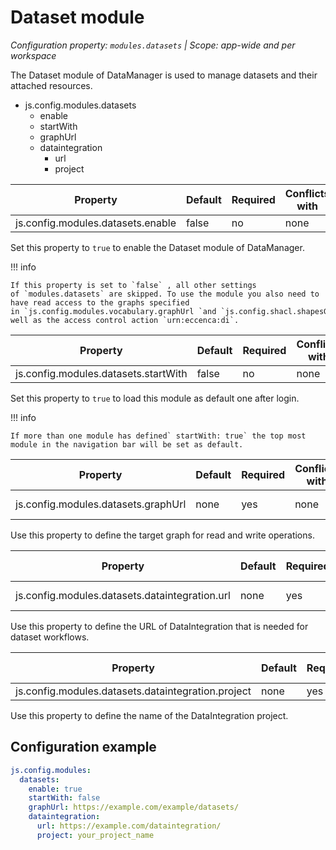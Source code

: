 # Dataset module

*Configuration property: `modules.datasets` | Scope: app-wide and per workspace*

The Dataset module of DataManager is used to manage datasets and their attached resources.

-   js.config.modules.datasets
    -   enable
    -   startWith
    -   graphUrl
    -   dataintegration
        -   url
        -   project

| Property | Default | Required | Conflicts with | Valid values |
| -------- | ------- | -------- | -------------- | ------------ |
| js.config.modules.datasets.enable | false | no | none | boolean |

Set this property to `true` to enable the Dataset module of DataManager.

!!! info

    If this property is set to `false` , all other settings of `modules.datasets` are skipped. To use the module you also need to have read access to the graphs specified in `js.config.modules.vocabulary.graphUrl `and `js.config.shacl.shapesGraph` as well as the access control action `urn:eccenca:di`.

| Property | Default | Required | Conflicts with | Valid values |
| -------- | ------- | -------- | -------------- | ------------ |
| js.config.modules.datasets.startWith | false | no | none | boolean |

Set this property to `true` to load this module as default one after login.

!!! info

    If more than one module has defined` startWith: true` the top most module in the navigation bar will be set as default.

| Property | Default | Required | Conflicts with | Valid values |
| -------- | ------- | -------- | -------------- | ------------ |
| js.config.modules.datasets.graphUrl | none | yes | none | string (URI) |

Use this property to define the target graph for read and write operations.

| Property | Default | Required | Conflicts with | Valid values |
| -------- | ------- | -------- | -------------- | ------------ |
| js.config.modules.datasets.dataintegration.url | none | yes | none | string (URL) |

Use this property to define the URL of DataIntegration that is needed for dataset workflows.

| Property | Default | Required | Conflicts with | Valid values |
| -------- | ------- | -------- | -------------- | ------------ |
| js.config.modules.datasets.dataintegration.project | none | yes | none | string |

Use this property to define the name of the DataIntegration project.

## Configuration example

``` yaml
js.config.modules:
  datasets:
    enable: true
    startWith: false
    graphUrl: https://example.com/example/datasets/
    dataintegration:
      url: https://example.com/dataintegration/
      project: your_project_name
```
